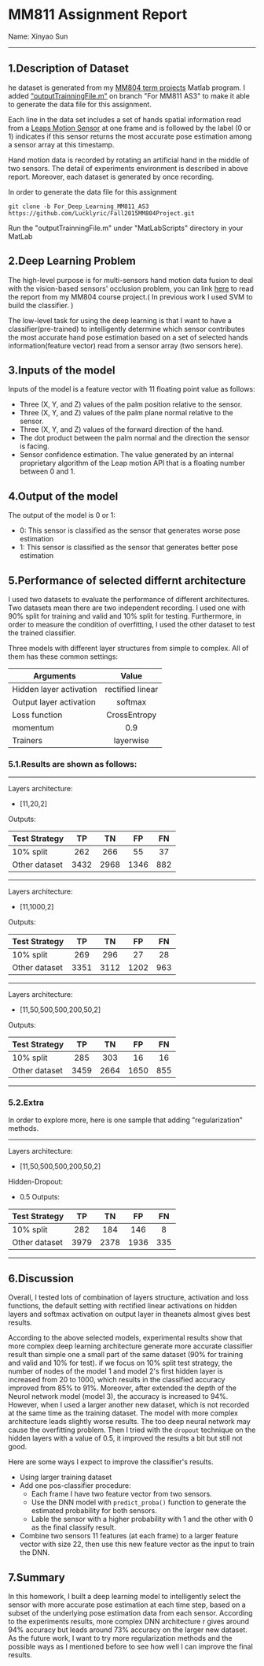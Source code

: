 # MM811 Assignment Report
Name: Xinyao Sun
***
## 1.Description of Dataset
he dataset is generated from my [MM804 term projects](https://github.com/Lucklyric/Fall2015MM804Project/tree/For_Deep_Learning_MM811_AS3) Matlab program. I added ["outputTrainningFile.m"](https://github.com/Lucklyric/Fall2015MM804Project/blob/For_Deep_Learning_MM811_AS3/MatLabScripts/outputTrainningFile.m) on branch "For MM811 AS3" to make it able to generate the data file for this assignment.

Each line in the data set includes a set of hands spatial information read from a [Leaps Motion Sensor](https://www.leapmotion.com/) at one frame and is followed by the label (0 or 1) indicates if this sensor returns the most accurate pose estimation among a sensor array at this timestamp. 

Hand motion data is recorded by rotating an artificial hand in the middle of two sensors.  The detail of experiments environment is described in above report. Moreover, each dataset is generated by once recording.

In order to generate the data file for this assignment

`````
git clone -b For_Deep_Learning_MM811_AS3 https://github.com/Lucklyric/Fall2015MM804Project.git
`````

Run the "outputTrainningFile.m" under "MatLabScripts" directory in your MatLab

## 2.Deep Learning Problem
The high-level purpose is for multi-sensors hand motion data fusion to deal with the vision-based sensors' occlusion problem, you can link [here](https://drive.google.com/file/d/0B0LsW1CrvC0RODNtNHFfdWdLcGM/view?usp=sharing) to read the report from my MM804 course project.( In previous work I used SVM to build the classifier. )

The low-level task for using the deep learning is that I want to have a classifier(pre-trained) to intelligently determine which sensor contributes the most accurate hand pose estimation based on a set of selected hands information(feature vector) read from a sensor array (two sensors here).

## 3.Inputs of the model
Inputs of the model is a feature vector with 11 floating point value as follows:
* Three (X, Y, and Z) values of the palm position relative
to the sensor.
* Three (X, Y, and Z) values of the palm plane normal
relative to the sensor.
* Three (X, Y, and Z) values of the forward direction of
the hand.
* The dot product between the palm normal and the direction
the sensor is facing.
* Sensor confidence estimation. The value generated by
an internal proprietary algorithm of the Leap motion
API that is a floating number between 0 and 1.

## 4.Output of the model
The output of the model is 0 or 1:
* 0: This sensor is classified as the sensor that generates worse pose estimation
* 1: This sensor is classified as the sensor that generates better pose estimation

## 5.Performance of selected differnt architecture
I used two datasets to evaluate the performance of different architectures. Two datasets mean there are two independent recording. I used one with 90% split for training and valid and 10% split for testing. Furthermore, in order to measure the condition of overfitting, I used the other dataset to test the trained classifier.


Three models with different layer structures from simple to complex.
All of them has these common settings:

| Arguments        | Value    |    
| ------------- |:-------------:|
| Hidden layer activation              | rectified linear      | 
| Output layer activation          | softmax      |  
|Loss function    |CrossEntropy   |
|momentum | 0.9 |
| Trainers    |layerwise    |

### 5.1.Results are shown as follows:

***
Layers architecture:
* [11,20,2]

Outputs:

| Test Strategy        | TP    |    TN|FP|FN|
| ------------- |:-------------:|:----------:|:----------:|:----------:|
|10% split  | 262 | 266 | 55  |37 |
|Other dataset| 3432| 2968| 1346|882|


***
Layers architecture:
* [11,1000,2]

Outputs:

| Test Strategy        | TP    |    TN|FP|FN|
| ------------- |:-------------:|:----------:|:----------:|:----------:|
|10% split  | 269 | 296 | 27  |28 |
|Other dataset| 3351| 3112| 1202|963|


***
Layers architecture:
* [11,50,500,500,200,50,2]

Outputs:

| Test Strategy        | TP    |    TN|FP|FN|
| ------------- |:-------------:|:----------:|:----------:|:----------:|
|10% split  | 285 | 303 | 16  |16 |
|Other dataset| 3459| 2664| 1650|855|

***
### 5.2.Extra

In order to explore more, here is one sample that adding "regularization" methods.
***
Layers architecture:
* [11,50,500,500,200,50,2]

Hidden-Dropout: 
* 0.5
Outputs:

| Test Strategy        | TP    |    TN|FP|FN|
| ------------- |:-------------:|:----------:|:----------:|:----------:|
|10% split  | 282 | 184 | 146  |8 |
|Other dataset| 3979| 2378| 1936|335|

***
## 6.Discussion
Overall, I tested lots of combination of layers structure, activation and loss functions, the default setting with rectified linear activations on hidden layers and softmax activation on output layer in theanets almost gives best results.
 
 According to the above selected models, experimental results show that more complex deep learning architecture generate more accurate classifier result than simple one a small part of the same dataset (90% for training and valid and 10% for test). if we focus on 10% split test strategy, the number of nodes of the model 1 and model 2's first hidden layer is increased from 20 to 1000, which results in the classified accuracy improved from 85% to 91%. Moreover, after extended the depth of the Neurol network model (model 3), the accuracy is increased to 94%. However, when I used a larger another new dataset, which is not recorded at the same time as the training dataset.  The model with more complex architecture leads slightly worse results. The too deep neural network may cause the overfitting problem. Then I tried with the `dropout` technique on the hidden layers with a value of 0.5, it improved the results a bit but still not good.   
 
Here are some ways I expect to improve the classifier's results.
* Using larger training dataset
* Add one pos-classifier procedure:
  * Each frame I have two feature vector from two sensors. 
  * Use the DNN model with `predict_proba()` function to generate the estimated probability for both sensors.
  * Lable the sensor with a higher probability with 1 and the other with 0 as the final classify result.
* Combine two sensors 11 features (at each frame) to a larger feature vector with size 22, then use this new feature vector as the input to train the DNN.

## 7.Summary
In this homework, I built a deep learning model to intelligently select the sensor with more accurate pose estimation at each time step, based on a subset of the underlying pose estimation data from each sensor.  According to the experiments results, more complex DNN architecture r gives around 94% accuracy but leads around 73% accuracy on the larger new dataset. As the future work, I want to try more regularization methods and the possible ways as I mentioned before to see how well I can improve the final results.
